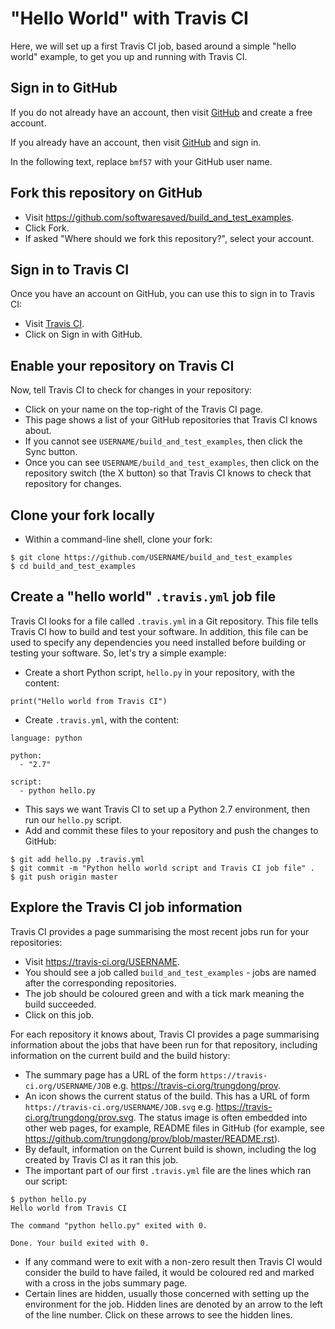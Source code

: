 "Hello World" with Travis CI
============================

Here, we will set up a first Travis CI job, based around a simple "hello world" example, to get you up and running with Travis CI.

Sign in to GitHub
-----------------

If you do not already have an account, then visit [GitHub](https://github.com) and create a free account.

If you already have an account, then visit [GitHub](https://github.com) and sign in.

In the following text, replace `bmf57` with your GitHub user name.

Fork this repository on GitHub
------------------------------

* Visit https://github.com/softwaresaved/build_and_test_examples.
* Click Fork.
* If asked "Where should we fork this repository?", select your account.

Sign in to Travis CI
--------------------

Once you have an account on GitHub, you can use this to sign in to Travis CI:

* Visit [Travis CI](https://travis-ci.org).
* Click on Sign in with GitHub.

Enable your repository on Travis CI
-----------------------------------

Now, tell Travis CI to check for changes in your repository:

* Click on your name on the top-right of the Travis CI page.
* This page shows a list of your GitHub repositories that Travis CI knows about.
* If you cannot see `USERNAME/build_and_test_examples`, then click the Sync button.
* Once you can see `USERNAME/build_and_test_examples`, then click on the repository switch (the X button) so that Travis CI knows to check that repository for changes.

Clone your fork locally
-----------------------

* Within a command-line shell, clone your fork:

```
$ git clone https://github.com/USERNAME/build_and_test_examples
$ cd build_and_test_examples
```

Create a "hello world" `.travis.yml` job file
---------------------------------------------

Travis CI looks for a file called `.travis.yml` in a Git repository. This file tells Travis CI how to build and test your software. In addition, this file can be used to specify any dependencies you need installed before building or testing your software. So, let's try a simple example:

* Create a short Python script, `hello.py` in your repository, with the content:

```
print("Hello world from Travis CI")
```

* Create `.travis.yml`, with the content:

```
language: python

python:
  - "2.7"

script: 
  - python hello.py
```

* This says we want Travis CI to set up a Python 2.7 environment, then run our `hello.py` script.
* Add and commit these files to your repository and push the changes to GitHub:

```
$ git add hello.py .travis.yml
$ git commit -m "Python hello world script and Travis CI job file" .
$ git push origin master
```

Explore the Travis CI job information
-------------------------------------

Travis CI provides a page summarising the most recent jobs run for your repositories:

* Visit https://travis-ci.org/USERNAME.
* You should see a job called `build_and_test_examples` - jobs are named after the corresponding repositories.
* The job should be coloured green and with a tick mark meaning the build succeeded.
* Click on this job.

For each repository it knows about, Travis CI provides a page summarising information about the jobs that have been run for that repository, including information on the current build and the build history:

* The summary page has a URL of the form `https://travis-ci.org/USERNAME/JOB` e.g. https://travis-ci.org/trungdong/prov.
* An icon shows the current status of the build. This has a URL of form `https://travis-ci.org/USERNAME/JOB.svg` e.g. https://travis-ci.org/trungdong/prov.svg. The status image is often embedded into other web pages, for example, README files in GitHub (for example, see https://github.com/trungdong/prov/blob/master/README.rst).
* By default, information on the Current build is shown, including the log created by Travis CI as it ran this job.
* The important part of our first `.travis.yml` file are the lines which ran our script:

```
$ python hello.py
Hello world from Travis CI

The command "python hello.py" exited with 0.

Done. Your build exited with 0.
```

* If any command were to exit with a non-zero result then Travis CI would consider the build to have failed, it would be coloured red and marked with a cross in the jobs summary page.
* Certain lines are hidden, usually those concerned with setting up the environment for the job. Hidden lines are denoted by an arrow to the left of the line number. Click on these arrows to see the hidden lines.
